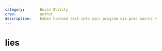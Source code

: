 ```yaml
---
category:       Build Utility
crev:           author
description:    Embed license text into your program via proc macros + cargo-about.
---
```


# lies
